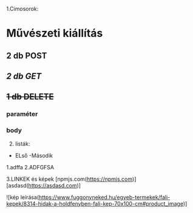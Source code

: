 1.Cimosorok:
# Művészeti kiállítás
## **2 db POST**
##  *2 db GET*
## ~~1 db DELETE~~
### paraméter
### body


2. listák:

- ELső
-Második

1.adffa
2.ADFGFSA


3.LINKEK és képek
[npmjs.com(https://npmjs.com)]
[asdasd(https://asdasd.com)]

![kép leírása(https://www.fuggonyneked.hu/egyeb-termekek/fali-kepek/8314-hidak-a-holdfenyben-fali-kep-70x100-cm#product_image)]